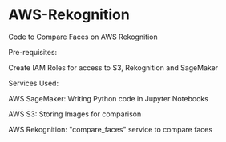 # AWS-Rekognition
Code to Compare Faces on AWS Rekognition

Pre-requisites: 

Create IAM Roles for access to S3, Rekognition and SageMaker

Services Used:

AWS SageMaker: Writing Python code in Jupyter Notebooks

AWS S3: Storing Images for comparison

AWS Rekognition: "compare_faces" service to compare faces 
